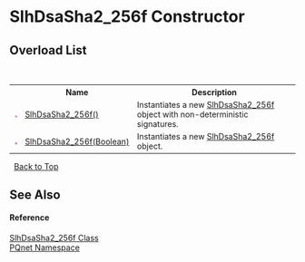 # SlhDsaSha2_256f Constructor 
 


## Overload List
&nbsp;<table><tr><th></th><th>Name</th><th>Description</th></tr><tr><td>![Public method](media/pubmethod.gif "Public method")</td><td><a href="7e70aeff-c012-4386-455c-24ca6db8d65b">SlhDsaSha2_256f()</a></td><td>
Instantiates a new <a href="71ba8a04-2fe3-908c-57f5-306da49efb9c">SlhDsaSha2_256f</a> object with non-deterministic signatures.</td></tr><tr><td>![Public method](media/pubmethod.gif "Public method")</td><td><a href="96fe4469-3525-709d-7879-28a9ac9f1a34">SlhDsaSha2_256f(Boolean)</a></td><td>
Instantiates a new <a href="71ba8a04-2fe3-908c-57f5-306da49efb9c">SlhDsaSha2_256f</a> object.</td></tr></table>&nbsp;
<a href="#slhdsasha2_256f-constructor">Back to Top</a>

## See Also


#### Reference
<a href="71ba8a04-2fe3-908c-57f5-306da49efb9c">SlhDsaSha2_256f Class</a><br /><a href="fc4f881f-e121-9cf0-ed49-65bf6b5a005d">PQnet Namespace</a><br />